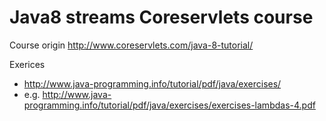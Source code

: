 # Java8 streams Coreservlets course

Course origin
http://www.coreservlets.com/java-8-tutorial/

Exerices
- http://www.java-programming.info/tutorial/pdf/java/exercises/
- e.g. http://www.java-programming.info/tutorial/pdf/java/exercises/exercises-lambdas-4.pdf
